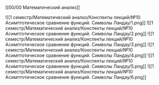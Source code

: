 [[00/00 Математический анализ]]

![[1 семестр/Математический анализ/Конспекты лекций/№10 Асимптотическое сравнение функций. Символы Ландау/1.png]]
![[1 семестр/Математический анализ/Конспекты лекций/№10 Асимптотическое сравнение функций. Символы Ландау/2.png]]
![[1 семестр/Математический анализ/Конспекты лекций/№10 Асимптотическое сравнение функций. Символы Ландау/3.png]]
![[1 семестр/Математический анализ/Конспекты лекций/№10 Асимптотическое сравнение функций. Символы Ландау/4.png]]
![[1 семестр/Математический анализ/Конспекты лекций/№10 Асимптотическое сравнение функций. Символы Ландау/5.png]]
![[1 семестр/Математический анализ/Конспекты лекций/№10 Асимптотическое сравнение функций. Символы Ландау/6.png]]